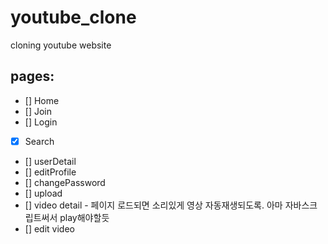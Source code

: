 # youtube_clone
 cloning youtube website

## pages:
- [] Home
- [] Join
- [] Login
- [x] Search
- [] userDetail
- [] editProfile
- [] changePassword
- [] upload
- [] video detail - 페이지 로드되면 소리있게 영상 자동재생되도록. 아마 자바스크립트써서 play해야할듯
- [] edit video